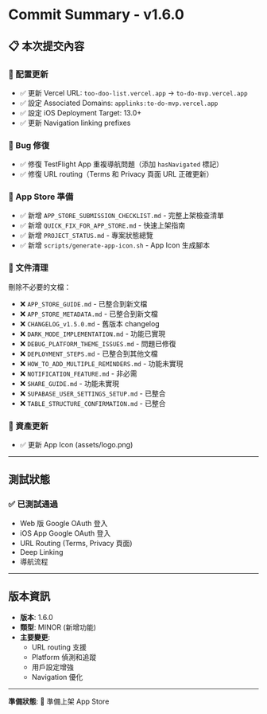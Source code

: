 # Commit Summary - v1.6.0

## 📋 本次提交內容

### 🔧 配置更新
- ✅ 更新 Vercel URL: `too-doo-list.vercel.app` → `to-do-mvp.vercel.app`
- ✅ 設定 Associated Domains: `applinks:to-do-mvp.vercel.app`
- ✅ 設定 iOS Deployment Target: 13.0+
- ✅ 更新 Navigation linking prefixes

### 🐛 Bug 修復
- ✅ 修復 TestFlight App 重複導航問題（添加 `hasNavigated` 標記）
- ✅ 修復 URL routing（Terms 和 Privacy 頁面 URL 正確更新）

### 📱 App Store 準備
- ✅ 新增 `APP_STORE_SUBMISSION_CHECKLIST.md` - 完整上架檢查清單
- ✅ 新增 `QUICK_FIX_FOR_APP_STORE.md` - 快速上架指南
- ✅ 新增 `PROJECT_STATUS.md` - 專案狀態總覽
- ✅ 新增 `scripts/generate-app-icon.sh` - App Icon 生成腳本

### 🧹 文件清理
刪除不必要的文檔：
- ❌ `APP_STORE_GUIDE.md` - 已整合到新文檔
- ❌ `APP_STORE_METADATA.md` - 已整合到新文檔
- ❌ `CHANGELOG_v1.5.0.md` - 舊版本 changelog
- ❌ `DARK_MODE_IMPLEMENTATION.md` - 功能已實現
- ❌ `DEBUG_PLATFORM_THEME_ISSUES.md` - 問題已修復
- ❌ `DEPLOYMENT_STEPS.md` - 已整合到其他文檔
- ❌ `HOW_TO_ADD_MULTIPLE_REMINDERS.md` - 功能未實現
- ❌ `NOTIFICATION_FEATURE.md` - 非必需
- ❌ `SHARE_GUIDE.md` - 功能未實現
- ❌ `SUPABASE_USER_SETTINGS_SETUP.md` - 已整合
- ❌ `TABLE_STRUCTURE_CONFIRMATION.md` - 已整合

### 🎨 資產更新
- ✅ 更新 App Icon (assets/logo.png)

---

## 測試狀態

### ✅ 已測試通過
- Web 版 Google OAuth 登入
- iOS App Google OAuth 登入
- URL Routing (Terms, Privacy 頁面)
- Deep Linking
- 導航流程

---

## 版本資訊

- **版本**: 1.6.0
- **類型**: MINOR (新增功能)
- **主要變更**:
  - URL routing 支援
  - Platform 偵測和追蹤
  - 用戶設定增強
  - Navigation 優化

---

**準備狀態**: 🚀 準備上架 App Store

